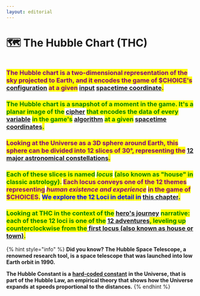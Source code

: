 ```yaml
---
layout: editorial
---
```


# 🗺 The Hubble Chart (THC)

<figure><img src="../../../../../../.gitbook/assets/pexels-btgl-♡-13374654.jpg" alt=""><figcaption></figcaption></figure>

### <mark style="color:purple;">**The Hubble chart is a two-dimensional representation of the sky projected to Earth, and it encodes the game of $CHOICE's**</mark> [configuration](../../../../computers/the-usdchoice-of-computers/algorithms/variables-and-constants.md) <mark style="color:purple;">**at a given**</mark> [input](../../../../computers/the-usdchoice-of-computers/algorithms/inputs-and-outputs.md) [spacetime coordinate](../../../../astrophysics/big-bang/big-bang/observational/the-cosmos.md)<mark style="color:purple;">.</mark>

### <mark style="color:green;">**The Hubble chart is a snapshot of a moment in the game. It's a planar image of the**</mark> [cipher](../../../../computers/the-usdchoice-of-computers/cryptography/) <mark style="color:green;">**that encodes the data of every**</mark> [variable](../../../../computers/the-usdchoice-of-computers/simulations-and-determinism.md) <mark style="color:green;">**in the game's**</mark> [algorithm](../../../../computers/the-usdchoice-of-computers/algorithms/) <mark style="color:green;">**at a given**</mark> [spacetime coordinates](../../../../astrophysics/big-bang/big-bang/observational/the-cosmos.md)<mark style="color:green;">.</mark>

### <mark style="color:purple;">Looking at the Universe as a 3D sphere around  Earth, this sphere can be divided into 12 slices of 30°, representing the</mark> [12 major astronomical constellations](../../constellations/)<mark style="color:purple;">.</mark>&#x20;

### <mark style="color:green;">Each of these slices is named</mark> <mark style="color:green;"></mark>_<mark style="color:green;">locus</mark>_ <mark style="color:green;"></mark><mark style="color:green;">(also known as "house" in classic astrology).</mark> <mark style="color:purple;">Each locus conveys one of the 12 themes representing</mark> <mark style="color:purple;"></mark>_<mark style="color:purple;">human existence and experience</mark>_ <mark style="color:purple;"></mark><mark style="color:purple;">in the game of $CHOICES.</mark> <mark style="color:blue;">We explore the 12 Loci in detail in</mark> [this chapter](../../houses/)<mark style="color:blue;">.</mark>

### <mark style="color:green;">**Looking at THC in the context of the**</mark> [hero's journey](../../../../storytelling/the-usdchoice-of-hero/whats-a-heros-journey/) <mark style="color:green;">**narrative: each of these 12 loci is one of the**</mark> [12 adventures](../../../../storytelling/the-usdchoice-of-hero/the-game-of-usdchoices/the-heros-journey-archetypes/)<mark style="color:green;">**, leveling up counterclockwise from the**</mark>[ first locus (also known as house or town)](../../../../storytelling/the-usdchoice-of-hero/the-game-of-usdchoices/the-heros-journey-archetypes/.-..md)<mark style="color:green;">**.**</mark>

{% hint style="info" %}
**Did you know? The Hubble Space Telescope, a renowned research tool, is a space telescope that was launched into low Earth orbit in 1990.**&#x20;

**The Hubble Constant is a** [**hard-coded constant**](../../../../astrophysics/big-bang/big-bang/the-fundamental-constants.md) **in the Universe, that is part of the Hubble Law, an empirical theory that shows how the Universe expands at speeds proportional to the distances.**
{% endhint %}

